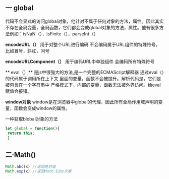 一 global
--
代码不会显式的访问global对象，他针对不属于任何对象的方法，属性。因此其实不存在全局变量，全局函数，它们都会变成global对象的方法，属性。他有很多方法例如：isNaN（），isFinite（），parseInt（）

**encodeURL（）**
用于对整个URL进行编码
不会编码属于URL组件的特殊符号，比如冒号，斜杠，问号


**encodeURLComponent（）**
用于编码URL中单独组件
会编码所有特殊符号

** eval（）**
是js中很强大的方法,是一个完整的ECMAScript解释器
通过eval（）的代码属于调用所在上下文
里面的变量，函数不会被提升。解析代码是，它们是被包含在一个字符串中
严格模式下，内部的变量，函数无法被外界访问。给eval赋值会报错。

**window对象**
window是在浏览器中global的代理，因此所有全局作用域声明的变量，函数会变成window的属性。

一种获取blobal对象的方法
```js
let global = function(){
 return this;
 }
```

二·Math()
--
```js
Math.abc(x) //返回绝对值
Math.exp(x) //返回Math.E的x次幂
```
